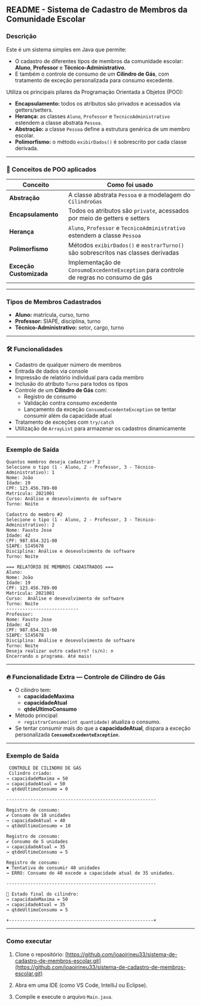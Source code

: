 ## README - Sistema de Cadastro de Membros da Comunidade Escolar

###  Descrição

Este é um sistema simples em Java que permite:

- O cadastro de diferentes tipos de membros da comunidade escolar: **Aluno**, **Professor** e **Técnico-Administrativo**.
- E também o controle de consumo de um **Cilindro de Gás**, com tratamento de exceção personalizada para consumo excedente.


Utiliza os principais pilares da Programação Orientada a Objetos (POO):

- **Encapsulamento:** todos os atributos são privados e acessados via getters/setters.
- **Herança:** as classes `Aluno`, `Professor` e `TecnicoAdministrativo` estendem a classe abstrata `Pessoa`.
- **Abstração:** a classe `Pessoa` define a estrutura genérica de um membro escolar.
- **Polimorfismo:** o método `exibirDados()` é sobrescrito por cada classe derivada.

---

### 🔹 Conceitos de POO aplicados

| Conceito           | Como foi usado                                                                                                 |
|--------------------|----------------------------------------------------------------------------------------------------------------|
| **Abstração**      | A classe abstrata `Pessoa` e a modelagem do `CilindroGas`                                                    |
| **Encapsulamento** | Todos os atributos são `private`, acessados por meio de getters e setters                                     |
| **Herança**        | `Aluno`, `Professor` e `TecnicoAdministrativo` estendem a classe `Pessoa`                                    |
| **Polimorfismo**   | Métodos `exibirDados()` e `mostrarTurno()` são sobrescritos nas classes derivadas                             |
| **Exceção Customizada** | Implementação de `ConsumoExcedenteException` para controle de regras no consumo de gás                      |

---


###  Tipos de Membros Cadastrados

- **Aluno:** matrícula, curso, turno
- **Professor:** SIAPE, disciplina, turno
- **Técnico-Administrativo:** setor, cargo, turno

---

### 🛠️ Funcionalidades

- Cadastro de qualquer número de membros
- Entrada de dados via console
- Impressão de relatório individual para cada membro
- Inclusão do atributo `Turno` para todos os tipos
- Controle de um **Cilindro de Gás** com:
  - Registro de consumo
  - Validação contra consumo excedente
  - Lançamento da exceção `ConsumoExcedenteException` se tentar consumir além da capacidade atual
- Tratamento de exceções com `try/catch`
- Utilização de `ArrayList` para armazenar os cadastros dinamicamente

---

###  Exemplo de Saída

```
Quantos membros deseja cadastrar? 2
Selecione o tipo (1 - Aluno, 2 - Professor, 3 - Técnico-Administrativo): 1
Nome: João
Idade: 19
CPF: 123.456.789-00
Matrícula: 2021001
Curso: Análise e desevolvimento de software
Turno: Noite

Cadastro do membro #2
Selecione o tipo (1 - Aluno, 2 - Professor, 3 - Técnico-Administrativo): 2
Nome: Fausto Jose
Idade: 42
CPF: 987.654.321-00
SIAPE: SI45678
Disciplina: Análise e desevolvimento de software
Turno: Noite

=== RELATÓRIO DE MEMBROS CADASTRADOS ===
Aluno:
Nome: João
Idade: 19
CPF: 123.456.789-00
Matrícula: 2021001
Curso:  Análise e desevolvimento de software
Turno: Noite
---------------------------
Professor:
Nome: Fausto Jose
Idade: 42
CPF: 987.654.321-00
SIAPE: SI45678
Disciplina: Análise e desevolvimento de software
Turno: Noite
Deseja realizar outro cadastro? (s/n): n
Encerrando o programa. Até mais!
```

---
### 🔥 Funcionalidade Extra — Controle de Cilindro de Gás

- O cilindro tem:
  - **capacidadeMaxima**
  - **capacidadeAtual**
  - **qtdeUltimoConsumo**
- Método principal:
  - `registrarConsumo(int quantidade)` atualiza o consumo.
- Se tentar consumir mais do que a **capacidadeAtual**, dispara a exceção personalizada **`ConsumoExcedenteException`**.
---

###  Exemplo de Saída
```
 CONTROLE DE CILINDRO DE GÁS   
 Cilindro criado:
→ capacidadeMaxima = 50
→ capacidadeAtual = 50
→ qtdeUltimoConsumo = 0

--------------------------------------------------------

Registro de consumo:
✔ Consumo de 10 unidades
→ capacidadeAtual = 40
→ qtdeUltimoConsumo = 10

Registro de consumo:
✔ Consumo de 5 unidades
→ capacidadeAtual = 35
→ qtdeUltimoConsumo = 5

Registro de consumo:
✖ Tentativa de consumir 40 unidades
→ ERRO: Consumo de 40 excede a capacidade atual de 35 unidades.

--------------------------------------------------------

🔸 Estado final do cilindro:
→ capacidadeMaxima = 50
→ capacidadeAtual = 35
→ qtdeUltimoConsumo = 5

+------------------------------------------------------+
```

---
###  Como executar

1. Clone o repositório:
   [https://github.com/joaoirineu33/sistema-de-cadastro-de-membros-escolar.git](https://github.com/joaoirineu33/sistema-de-cadastro-de-membros-escolar.git)

2. Abra em uma IDE (como VS Code, IntelliJ ou Eclipse).
3. Compile e execute o arquivo `Main.java`.